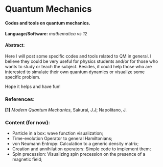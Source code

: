 # Quantum Mechanics

#### Codes and tools on quantum mechanics.

**Language/Software:** *mathematica vs 12*

#### Abstract:
Here I will post some specific codes and tools related to QM in general. I believe they could be very useful for physics students and/or for those who wants to study or teach the subject. Besides, it could help those who are interested to simulate their own quantum dynamics or visualize some specific problem.

Hope it helps and have fun!

### References: 

**[1]** *Modern Quantum Mechanics*, Sakurai, J.J; Napolitano, J.



### Content (for now):

- Particle in a box: wave function visualization;
- Time-evolution Operator to general Hamiltonians;
- von Neumann Entropy: Calculation to a generic density matrix;
- Creation and annihilation operators: Simple code to implement them;
- Spin precession: Visualizing spin precession on the presence of a magnetic field;
